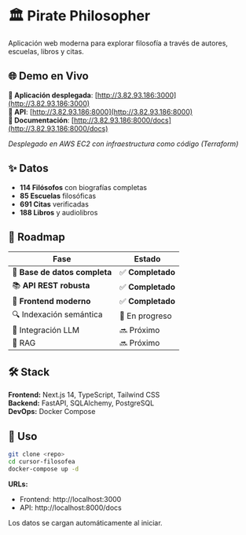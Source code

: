 # 🏛️ Pirate Philosopher

Aplicación web moderna para explorar filosofía a través de autores, escuelas, libros y citas.

## 🌐 Demo en Vivo

**🚀 Aplicación desplegada**: [http://3.82.93.186:3000](http://3.82.93.186:3000)  
**📡 API**: [http://3.82.93.186:8000](http://3.82.93.186:8000)  
**📖 Documentación**: [http://3.82.93.186:8000/docs](http://3.82.93.186:8000/docs)

*Desplegado en AWS EC2 con infraestructura como código (Terraform)*

## ✨ Datos

- **114 Filósofos** con biografías completas
- **85 Escuelas** filosóficas
- **691 Citas** verificadas  
- **188 Libros** y audiolibros

## 🧠 Roadmap

| Fase | Estado |
|------|--------|
| 🧱 **Base de datos completa** | ✅ **Completado** |
| 📚 **API REST robusta** | ✅ **Completado** |
| 🎨 **Frontend moderno** | ✅ **Completado** |
| 🔍 Indexación semántica | 🔄 En progreso |
| 🤖 Integración LLM | 🔜 Próximo |
| 🧠 RAG | 🔜 Próximo |

## 🛠️ Stack

**Frontend:** Next.js 14, TypeScript, Tailwind CSS  
**Backend:** FastAPI, SQLAlchemy, PostgreSQL  
**DevOps:** Docker Compose

## 🚀 Uso

```bash
git clone <repo>
cd cursor-filosofea
docker-compose up -d
```

**URLs:**
- Frontend: http://localhost:3000  
- API: http://localhost:8000/docs

Los datos se cargan automáticamente al iniciar.